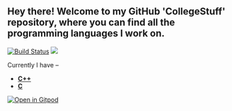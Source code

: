 Hey there! Welcome to my GitHub 'CollegeStuff' repository, where you can find all the programming languages I work on.
---

[![Build Status](https://travis-ci.org/crazyuploader/CollegeStuff.svg?branch=master)](https://travis-ci.org/crazyuploader/CollegeStuff) ![](https://github.com/crazyuploader/CollegeStuff/workflows/Builds/badge.svg?branch=master)

Currently I have –

* <b>[C++](/programs/cpp)</b>
* <b>[C](/programs/c)</b>


[![Open in Gitpod](https://gitpod.io/button/open-in-gitpod.svg?style=flat-square)](https://gitpod.io/#https://github.com/crazyuploader/CollegeStuff)

